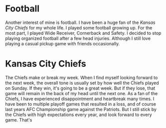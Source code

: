 # Football
Another interest of mine is football. I have been a huge fan of the *Kansas City Chiefs* for my whole life. 
I played some football growing up. For the most part, I played Wide Receiver, Cornerback and Safety. I decided to stop playing
organized football after a few head injuries. Although I still love playing a casual pickup game with friends occasionally.


# Kansas City Chiefs
The Chiefs make or break my week. When I find myself looking forward to the next week, the overall tone is usually set by
how well the Chiefs played on Sunday. If they win, it's going to be a great week. But if they lose, that game will remain in
the back of my head until the next one. As a fan of the Chiefs, I have experienced disappointment and heartbreak many times. 
I have been to multiple playoff games that resulted in a loss, and of course last years AFC Championship game 
against the Patriots. But I still stick by the Chiefs with high expectations every year, and look forward to every game. 
That's
